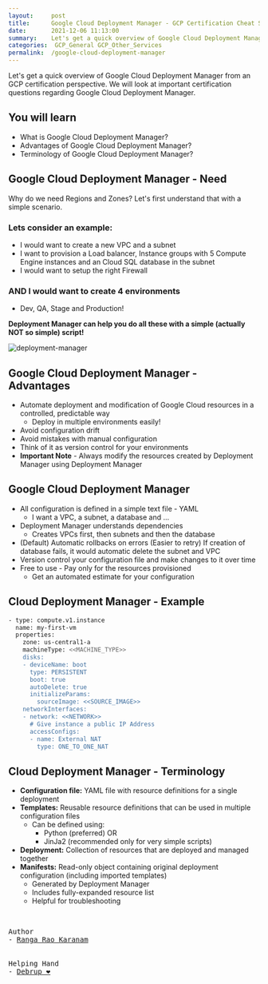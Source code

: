 ```yaml
---
layout:     post
title:      Google Cloud Deployment Manager - GCP Certification Cheat Sheet
date:       2021-12-06 11:13:00
summary:    Let's get a quick overview of Google Cloud Deployment Manager from an GCP certification perspective. We will look at important certification questions regarding Google Cloud Deployment Manager.
categories:  GCP_General GCP_Other_Services
permalink:  /google-cloud-deployment-manager
---
```


Let's get a quick overview of Google Cloud Deployment Manager from an GCP certification perspective. We will look at important certification questions regarding Google Cloud Deployment Manager.

## You will learn
- What is Google Cloud Deployment Manager?
- Advantages of Google Cloud Deployment Manager?
- Terminology of Google Cloud Deployment Manager?

## Google Cloud Deployment Manager - Need

Why do we need Regions and Zones?
Let's first understand that with a simple scenario.

### Lets consider an example:
- I would want to create a new VPC and a subnet
- I want to provision a Load balancer, Instance groups with 5 Compute Engine instances and an Cloud SQL database in the subnet
- I would want to setup the right Firewall

### AND I would want to create 4 environments
- Dev, QA, Stage and Production!

**Deployment Manager can help you do all these with a simple (actually NOT so simple) script!**

![deployment-manager](https://user-images.githubusercontent.com/57451228/144797309-997c2ae7-8f89-40ae-9818-a78702b4dffc.png)

## Google Cloud Deployment Manager - Advantages

- Automate deployment and modification of Google Cloud resources in a controlled, predictable way
   - Deploy in multiple environments easily!
- Avoid configuration drift
- Avoid mistakes with manual configuration
- Think of it as version control for your environments
- **Important Note** - Always modify the resources created by Deployment Manager using Deployment Manager

## Google Cloud Deployment Manager

- All configuration is defined in a simple text file - YAML
   - I want a VPC, a subnet, a database and ...
- Deployment Manager understands dependencies
   - Creates VPCs first, then subnets and then the database
- (Default) Automatic rollbacks on errors (Easier to retry)
If creation of database fails, it would automatic delete the subnet and VPC
- Version control your configuration file and make changes to it over time
- Free to use - Pay only for the resources provisioned
   - Get an automated estimate for your configuration

## Cloud Deployment Manager - Example

```sh
- type: compute.v1.instance
  name: my-first-vm
  properties:
    zone: us-central1-a
    machineType: <<MACHINE_TYPE>>
    disks:
    - deviceName: boot
      type: PERSISTENT
      boot: true
      autoDelete: true
      initializeParams:
        sourceImage: <<SOURCE_IMAGE>>
    networkInterfaces:
    - network: <<NETWORK>>
      # Give instance a public IP Address
      accessConfigs:
      - name: External NAT
        type: ONE_TO_ONE_NAT
```

## Cloud Deployment Manager - Terminology
- **Configuration file:** YAML file with resource definitions for a single deployment
- **Templates:** Reusable resource definitions that can be used in multiple configuration files
   - Can be defined using:
       - Python (preferred) OR
       - JinJa2 (recommended only for very simple scripts)
- **Deployment:** Collection of resources that are deployed and managed together
- **Manifests:** Read-only object containing original deployment configuration (including imported templates)
  - Generated by Deployment Manager
  - Includes fully-expanded resource list
  - Helpful for troubleshooting


<BR/>


<pre>
Author
- <a href="https://www.linkedin.com/in/rangakaranam/">Ranga Rao Karanam</a>
<br/>
Helping Hand
- <a href="https://www.linkedin.com/in/debrup-365/">Debrup ❤️</a>
</pre>
